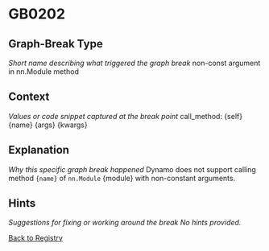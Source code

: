 # GB0202

## Graph-Break Type
*Short name describing what triggered the graph break*
non-const argument in nn.Module method

## Context
*Values or code snippet captured at the break point*
call_method: {self} {name} {args} {kwargs}

## Explanation
*Why this specific graph break happened*
Dynamo does not support calling method `{name}` of ``nn.Module`` {module} with non-constant arguments.

## Hints
*Suggestions for fixing or working around the break*
*No hints provided.*



[Back to Registry](../index.md)
